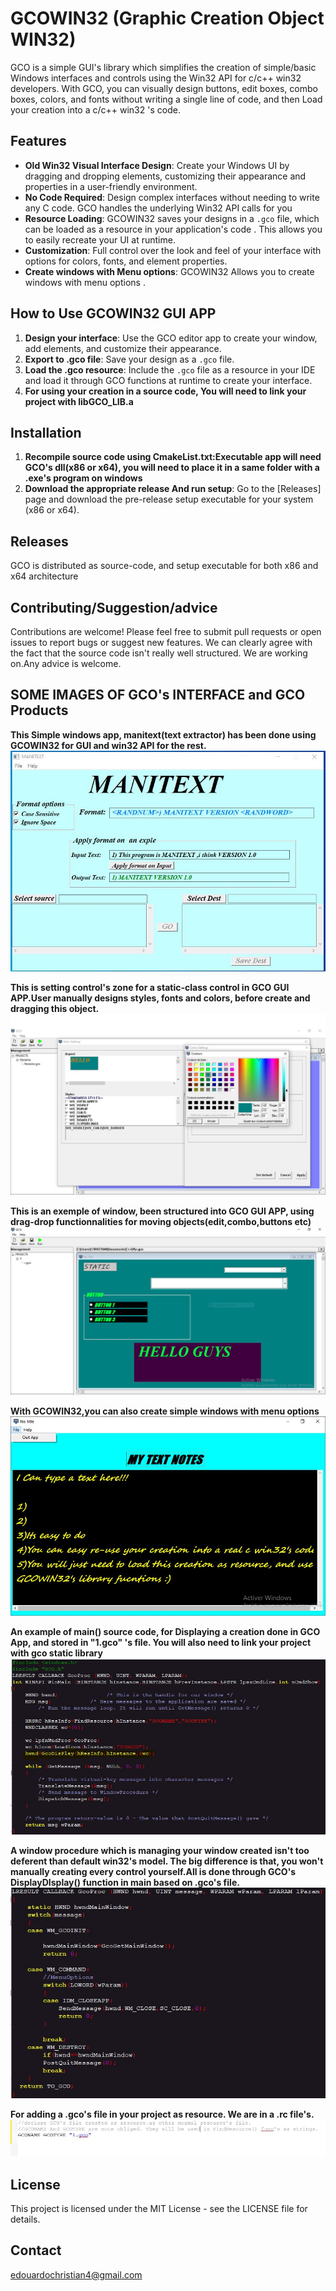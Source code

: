 # GCOWIN32 (Graphic Creation Object WIN32)

GCO is a simple GUI's library which simplifies the creation of simple/basic Windows interfaces and controls using the Win32 API for c/c++ win32 developers. With GCO, you can visually design buttons, edit boxes, combo boxes, colors, and fonts without writing a single line of code, and then Load your creation into a c/c++ win32 's code.

## Features

* **Old Win32 Visual Interface Design**: Create your Windows UI by dragging and dropping elements, customizing their appearance and properties in a user-friendly environment.
* **No Code Required**: Design complex interfaces without needing to write any C code. GCO handles the underlying Win32 API calls for you
* **Resource Loading**: GCOWIN32 saves your designs in a `.gco` file, which can be loaded as a resource in your application's code . This allows you to easily recreate your UI at runtime.
* **Customization**: Full control over the look and feel of your interface with options for colors, fonts, and element properties.
* **Create windows with Menu options**: GCOWIN32 Allows you to create windows with menu options .

  
## How to Use GCOWIN32 GUI APP

1. **Design your interface**: Use the GCO editor app to create your window, add elements, and customize their appearance.
2. **Export to .gco file**: Save your design as a `.gco` file.
3. **Load the .gco resource**: Include the `.gco` file as a resource in your IDE and load it through GCO functions  at runtime to create your interface.
4. **For using your creation in a source code, You will need to link your project with libGCO_LIB.a**

## Installation

1. **Recompile source code using CmakeList.txt:Executable app will need GCO's dll(x86 or x64), you will need to place it in a same folder with a .exe's program on windows**
2. **Download the appropriate release And run setup**: Go to the [Releases] page and download the pre-release setup executable for your system (x86 or x64).


## Releases

GCO is distributed as source-code, and setup executable for both x86 and x64 architecture

## Contributing/Suggestion/advice
Contributions are welcome! Please feel free to submit pull requests or open issues to report bugs or suggest new features.
We can clearly agree with the fact that the source code isn't really well structured. We are working on.Any advice is welcome.

## SOME IMAGES OF GCO's INTERFACE and GCO Products

 **This Simple windows app, manitext(text extractor) has been done using GCOWIN32 for GUI and win32 API for the rest.**
 ![Example of windows app done using GCOWIN32 GUI](images/Capture1.JPG)
 

 **This is setting control's zone for a static-class control in GCO GUI APP.User manually designs styles, fonts and colors, before create and dragging this object.**
  ![Set a static control 's object ](images/Capture2.JPG)

 
  **This is an exemple of window, been structured into GCO GUI APP, using drag-drop functionnalities for moving objects(edit,combo,buttons etc)**
   ![A simple window in a GCO's creation-zone](images/Capture.JPG)

  
   **With GCOWIN32,you can also create simple windows with menu options**
   ![A simple window with menu option](images/Capture5.JPG)

 
 **An example of main() source code, for Displaying a creation done in GCO App, and stored in "1.gco" 's file. You will also need to link your project with gco static library**
   ![A main function look like](images/source_code.JPG)

 
   **A window procedure which is managing your window created isn't too deferent than default win32's model. The big difference is that, you won't manually creating every control yourself.All is done through GCO's DisplayDIsplay() function in main based on .gco's file.**
   ![An exemple of GcoProc](images/Capture8.JPG)
   
   
   **For adding a .gco's file in your project as resource. We are in a .rc file's.**
   ![Declare a .gco's file as resource](images/rc_Config.JPG)

## License

This project is licensed under the MIT License - see the LICENSE file for details.
## Contact
edouardochristian4@gmail.com
